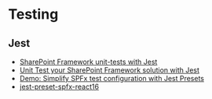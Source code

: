 # Testing

## Jest

- [SharePoint Framework unit-tests with Jest](https://www.eliostruyf.com/sharepoint-framework-unit-tests-with-jest/)
- [Unit Test your SharePoint Framework solution with Jest](https://blog.velingeorgiev.com/unit-test-your-sharepoint-framework-solution-with-jest)
- [Demo: Simplify SPFx test configuration with Jest Presets](https://www.youtube.com/watch?v=lFkNqcf-Thg)
- [jest-preset-spfx-react16](https://github.com/Voitanos/jest-preset-spfx-react16)

